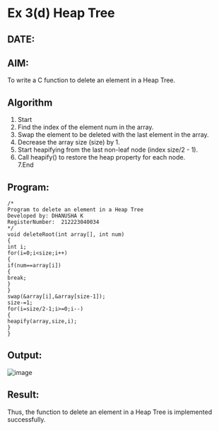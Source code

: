 # Ex 3(d) Heap Tree
## DATE:
## AIM:
To write a C function to delete an element in a Heap Tree.

## Algorithm
1. Start 
2. Find the index of the element num in the array. 
3. Swap the element to be deleted with the last element in the array. 
4. Decrease the array size (size) by 1. 
5. Start heapifying from the last non-leaf node (index size/2 - 1). 
6. Call heapify() to restore the heap property for each node.    
7.End

## Program:
```
/*
Program to delete an element in a Heap Tree
Developed by: DHANUSHA K
RegisterNumber:  212223040034
*/
void deleteRoot(int array[], int num) 
{ 
int i; 
for(i=0;i<size;i++) 
{ 
if(num==array[i]) 
{ 
break; 
} 
} 
swap(&array[i],&array[size-1]); 
size-=1; 
for(i=size/2-1;i>=0;i--) 
{ 
heapify(array,size,i); 
} 
} 
```

## Output:

![image](https://github.com/user-attachments/assets/20d1dcb4-5db3-419e-a825-4d004165314c)


## Result:
Thus, the function to delete an element in a Heap Tree is implemented successfully.
